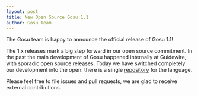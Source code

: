 ```yaml
---
layout: post
title: New Open Source Gosu 1.1
author: Gosu Team
---
```


The Gosu team is happy to announce the official release of Gosu 1.1!

The 1.x releases mark a big step forward in our open source commitment.
In the past the main development of Gosu happened internally at Guidewire, with sporadic open source releases. Today we have switched completely our development into the
open: there is a single [repository](https://github.com/gosu-lang/gosu-lang) for the language.

Please feel free to file issues and pull requests, we are glad to receive external contributions.


